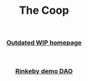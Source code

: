 <h1 align="center">
  The Coop
</h1>
<br>
<h3 align="center">
  <a href='https://aragoncoop.github.io/coop-dao-docs/'>Outdated WIP homepage</a>
</h3> 
<br>
<h3 align="center">
  <a href='https://rinkeby.aragon.org/#/flight.aragonid.eth/0xd13a1c90050dca41082c830b94145b323791b320'>Rinkeby demo DAO</a>
</h3>
<br>
